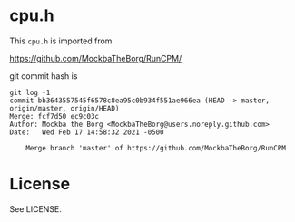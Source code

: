 # cpu.h

This `cpu.h` is imported from

https://github.com/MockbaTheBorg/RunCPM/

git commit hash is

```
git log -1
commit bb3643557545f6578c8ea95c0b934f551ae966ea (HEAD -> master, origin/master, origin/HEAD)
Merge: fcf7d50 ec9c03c
Author: Mockba the Borg <MockbaTheBorg@users.noreply.github.com>
Date:   Wed Feb 17 14:58:32 2021 -0500

    Merge branch 'master' of https://github.com/MockbaTheBorg/RunCPM
```


# License

See LICENSE.
